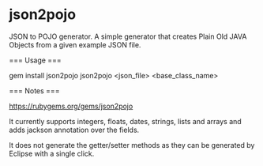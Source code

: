 json2pojo
=========

JSON to POJO generator. A simple generator that creates Plain Old JAVA Objects from a given example JSON file.

=== Usage ===

 gem install json2pojo
 json2pojo <json_file> <base_class_name>

=== Notes ===

https://rubygems.org/gems/json2pojo

It currently supports integers, floats, dates, strings, lists and arrays and adds jackson annotation over the fields.

It does not generate the getter/setter methods as they can be generated by Eclipse with a single click.
